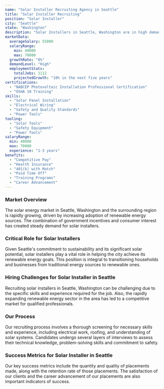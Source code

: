```yaml
---
name: "Solar Installer Recruiting Agency in Seattle"
title: "Solar Installer Recruiting"
position: "Solar Installer"
city: "Seattle"
state: "Washington"
description: "Solar Installers in Seattle, Washington are in high demand due to the city's commitment to renewable energy sources."
marketData:
  averageSalary: 55000
  salaryRange:
    min: 40000
    max: 70000
  growthRate: "8%"
  demandLevel: "High"
  employmentStats:
    totalJobs: 1112
    projectedGrowth: "10% in the next five years"
certifications:
  - "NABCEP Photovoltaic Installation Professional Certification"
  - "OSHA 10 Training"
skills:
  - "Solar Panel Installation"
  - "Electrical Wiring"
  - "Safety and Quality Standards"
  - "Power Tools"
tooling:
  - "Solar Tools"
  - "Safety Equipment"
  - "Power Tools"
salaryRange:
  min: 40000
  max: 70000
  experience: "1-3 years"
benefits:
  - "Competitive Pay"
  - "Health Insurance"
  - "401(k) with Match"
  - "Paid Time Off"
  - "Training Programs"
  - "Career Advancement"
---
```


### Market Overview
The solar energy market in Seattle, Washington and the surrounding region is rapidly growing, driven by increasing adoption of renewable energy sources. The combination of government incentives and consumer interest has created steady demand for solar installers.

### Critical Role for Solar Installers
Given Seattle's commitment to sustainability and its significant solar potential, solar installers play a vital role in helping the city achieve its renewable energy goals. This position is integral to transitioning households and businesses from traditional energy sources to renewable ones.

### Hiring Challenges for Solar Installer in Seattle
Recruiting solar installers in Seattle, Washington can be challenging due to the specific skills and experience required for the job. Also, the rapidly expanding renewable energy sector in the area has led to a competitive market for qualified professionals.

### Our Process
Our recruiting process involves a thorough screening for necessary skills and experience, including electrical work, roofing, and understanding of solar systems. Candidates undergo several layers of interviews to assess their technical knowledge, problem-solving skills and commitment to safety.

### Success Metrics for Solar Installer in Seattle
Our key success metrics include the quantity and quality of placements made, along with the retention rate of those placements. The satisfaction of our clients and the career advancement of our placements are also important indicators of success.